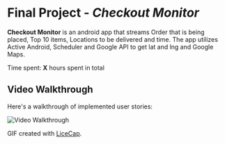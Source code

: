 # Final Project - *Checkout Monitor*

**Checkout Monitor** is an android app that streams Order that is being placed, Top 10 items, Locations to be delivered and time.
The app utilizes Active Android, Scheduler and Google API to get lat and lng and Google Maps.

Time spent: **X** hours spent in total


## Video Walkthrough

Here's a walkthrough of implemented user stories:

<img src='http://i.imgur.com/link/to/your/gif/file.gif' title='Video Walkthrough' width='' alt='Video Walkthrough' />

GIF created with [LiceCap](http://www.cockos.com/licecap/).

